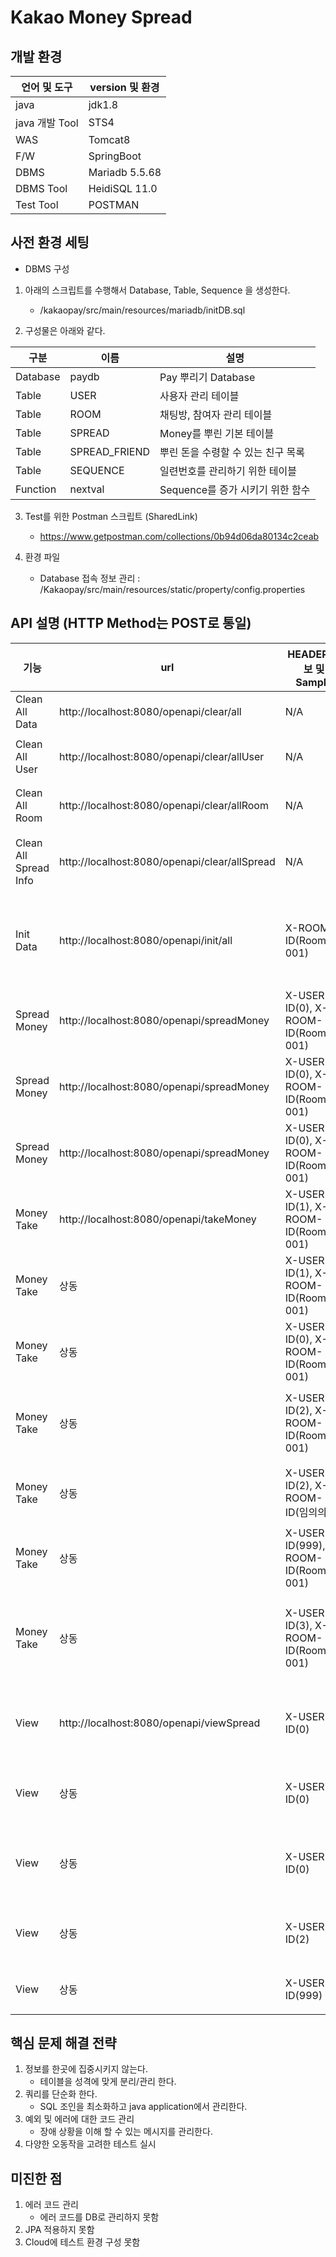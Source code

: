 # Kakao Money Spread   

## 개발 환경
|언어 및 도구|version 및 환경|
|---|---|
|java|jdk1.8|
|java 개발 Tool|STS4|
|WAS|Tomcat8|
|F/W|SpringBoot|
|DBMS|Mariadb 5.5.68|
|DBMS Tool|HeidiSQL 11.0|
|Test Tool|POSTMAN|

## 사전 환경 세팅   
* DBMS 구성
1. 아래의 스크립트를 수행해서 Database, Table, Sequence 을 생성한다.   
   - /kakaopay/src/main/resources/mariadb/initDB.sql   
   
2. 구성물은 아래와 같다.   

|구분|이름|설명|
|---|---|---|
|Database|paydb|Pay 뿌리기 Database|
|Table|USER|사용자 관리 테이블|
|Table|ROOM|채팅방, 참여자 관리 테이블|
|Table|SPREAD|Money를 뿌린 기본 테이블|
|Table|SPREAD_FRIEND|뿌린 돈을 수령할 수 있는 친구 목록|
|Table|SEQUENCE|일련번호를 관리하기 위한 테이블|
|Function|nextval|Sequence를 증가 시키기 위한 함수|   

3. Test를 위한 Postman 스크립트 (SharedLink)
   - https://www.getpostman.com/collections/0b94d06da80134c2ceab   

4. 환경 파일
   - Database 접속 정보 관리 : /Kakaopay/src/main/resources/static/property/config.properties

## API 설명 (HTTP Method는 POST로 통일)   
|기능|url|HEADER 정보 및 Sample|Parameter Sample|전송 Type|설명|
|---|---|---|---|---|---|
|Clean All Data|http://localhost:8080/openapi/clear/all|N/A|N/A|N/A|한꺼번에 초기화|
|Clean All User|http://localhost:8080/openapi/clear/allUser|N/A|N/A|N/A|개별 초기화 : 사용자|
|Clean All Room|http://localhost:8080/openapi/clear/allRoom|N/A|N/A|N/A|개별 초기화 : 채팅방, 참여자|
|Clean All Spread Info|http://localhost:8080/openapi/clear/allSpread|N/A|N/A|N/A|개별 초기화 : 뿌린 돈 정보와 대상 정보|
|Init Data|http://localhost:8080/openapi/init/all|X-ROOM-ID(RoomID-001)|{ "userCnt": 10, "amounts": 100000000 }|JSON|원하는 방 이름과 사용자 수 그리고 초기 보유 금액을 생성|
|Spread Money|http://localhost:8080/openapi/spreadMoney|X-USER-ID(0), X-ROOM-ID(RoomID-001)|{ "spreadAmounts": 1000, "friendCnt": 5 }|JSON|정상:Money를 뿌린다.|
|Spread Money|http://localhost:8080/openapi/spreadMoney|X-USER-ID(0), X-ROOM-ID(RoomID-001)|{ "spreadAmounts": -1000, "friendCnt": 5 }|JSON|오류1:마이너스 금액 뿌리기|
|Spread Money|http://localhost:8080/openapi/spreadMoney|X-USER-ID(0), X-ROOM-ID(RoomID-001)|{ "spreadAmounts": 1000, "friendCnt": -5 }|JSON|오류2:마이너스 대상자 뿌리기|
|Money Take|http://localhost:8080/openapi/takeMoney|X-USER-ID(1), X-ROOM-ID(RoomID-001)|{ "tokenId": "생성된 TokenID" }|JSON|정상|
|Money Take|상동|X-USER-ID(1), X-ROOM-ID(RoomID-001)|{ "tokenId": "생성된 TokenID" }|JSON|오류1:10분 이후 테스트|
|Money Take|상동|X-USER-ID(0), X-ROOM-ID(RoomID-001)|{ "tokenId": "생성된 TokenID" }|JSON|오류2:뿌린 당사자가 금액 취하기|
|Money Take|상동|X-USER-ID(2), X-ROOM-ID(RoomID-001)|{ "tokenId": "임의의 TokenID" }|JSON|오류3:Token이 정확하지 않을 경우|
|Money Take|상동|X-USER-ID(2), X-ROOM-ID(임의의 방)|{ "tokenId": "생성된 TokenID" }|JSON|오류4:참여한 방이 정확하지 않을 경우|
|Money Take|상동|X-USER-ID(999), X-ROOM-ID(RoomID-001)|{ "tokenId": "생성된 TokenID" }|JSON|오류5:권한이 없는 사용자 접근|
|Money Take|상동|X-USER-ID(3), X-ROOM-ID(RoomID-001)|{ "tokenId": "생성된 TokenID" }|JSON|오류6:뿌린 대상보다 많은 사람이 수령하려고 할 경우|
|View|http://localhost:8080/openapi/viewSpread|X-USER-ID(0)|{ "tokenId": "생성된 TokenID" }|JSON|정상:금액을 뿌린 당사자, 정확한 TokenId|
|View|상동|X-USER-ID(0)|{ "tokenId": "생성된 TokenID" }|JSON|오류1:기간 경과-7일 이후 테스트|
|View|상동|X-USER-ID(0)|{ "tokenId": "임의의 TokenID" }|JSON|오류2:Token이 정확하지 않을 경우|
|View|상동|X-USER-ID(2)|{ "tokenId": "생성된 TokenID" }|JSON|오류3:권한이 없는 사용자 요청|
|View|상동|X-USER-ID(999)|{ "tokenId": "생성된 TokenID" }|JSON|오류4:없는 사용자 요청|

## 핵심 문제 해결 전략   
1. 정보를 한곳에 집중시키지 않는다.
   - 테이블을 성격에 맞게 분리/관리 한다.
2. 쿼리를 단순화 한다.
   - SQL 조인을 최소화하고 java application에서 관리한다.
3. 예외 및 에러에 대한 코드 관리   
   - 장애 상황을 이해 할 수 있는 메시지를 관리한다.   
4. 다양한 오동작을 고려한 테스트 실시   

## 미진한 점
1. 에러 코드 관리 
   - 에러 코드를 DB로 관리하지 못함
2. JPA 적용하지 못함 
3. Cloud에 테스트 환경 구성 못함
